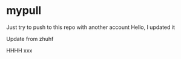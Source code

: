 mypull
======

Just try to push to this repo with another account
Hello, I updated it


Update from zhuhf

HHHH xxx

